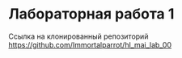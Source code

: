 # Лабораторная работа 1
Ссылка на клонированный репозиторий 
https://github.com/Immortalparrot/hl_mai_lab_00
